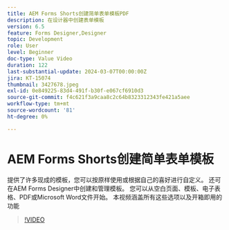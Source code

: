 ```yaml
---
title: AEM Forms Shorts创建简单表单模板PDF
description: 在设计器中创建表单模板
version: 6.5
feature: Forms Designer,Designer
topic: Development
role: User
level: Beginner
doc-type: Value Video
duration: 122
last-substantial-update: 2024-03-07T00:00:00Z
jira: KT-15074
thumbnail: 3427678.jpeg
exl-id: 0e849225-83d4-491f-b30f-e067cf6910d3
source-git-commit: f4c621f3a9caa8c2c64b8323312343fe421a5aee
workflow-type: tm+mt
source-wordcount: '81'
ht-degree: 0%

---
```


# AEM Forms Shorts创建简单表单模板

提供了许多现成的模板，您可以按原样使用或根据自己的喜好进行自定义。 还可在AEM Forms Designer中创建和管理模板。 您可以从空白页面、模板、电子表格、PDF或Microsoft Word文件开始。 本视频涵盖所有这些选项以及开箱即用的功能

>[!VIDEO](https://video.tv.adobe.com/v/3427678/?learn=on)
